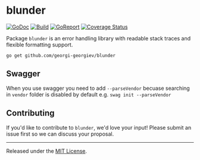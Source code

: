 # blunder

[![GoDoc][doc-img]][doc] [![Build][ci-img]][ci] [![GoReport][report-img]][report] [![Coverage Status][cov-img]][cov]

Package `blunder` is an error handling library with readable stack traces and flexible formatting support.

`go get github.com/georgi-georgiev/blunder`

## Swagger

When you use swagger you need to add `--parseVendor` becuase searching in `vendor` folder is disabled by default e.g. `swag init --parseVendor`

## Contributing

If you'd like to contribute to `blunder`, we'd love your input! Please submit an issue first so we can discuss your proposal.

-------------------------------------------------------------------------------

Released under the [MIT License].

[MIT License]: LICENSE.txt
[doc-img]: https://pkg.go.dev/badge/github.com/georgi-georgiev/blunder
[doc]: https://pkg.go.dev/github.com/georgi-georgiev/blunder
[ci-img]: https://github.com/georgi-georgiev/blunder/workflows/build/badge.svg
[ci]: https://github.com/georgi-georgiev/blunder/actions
[report-img]: https://goreportcard.com/badge/github.com/georgi-georgiev/blunder
[report]: https://goreportcard.com/report/github.com/georgi-georgiev/blunder
[cov-img]: https://codecov.io/gh/georgi-georgiev/blunder/branch/master/graph/badge.svg
[cov]: https://codecov.io/gh/georgi-georgiev/blunder